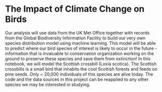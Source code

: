 # The Impact of Climate Change on Birds

Our analysis will use data from the UK Met Office together with records from the Global Biodiversity Information Facility to build our very own species distribution model using machine learning. This model will be able to predict where our bird species of interest is likely to occur in the future - information that is invaluable to conservation organization working on the ground to preserve these species and save them from extinction!  In this notebook, we will model the Scottish crossbill (Loxia scotica). The Scottish crossbills is a small bird that inhabits the cool Scottish forests and feeds on pine seeds. Only ~ 20,000 individuals of this species are alive today. The code and the data sources in this project can be reapplied to any other species we may be interested in studying.

